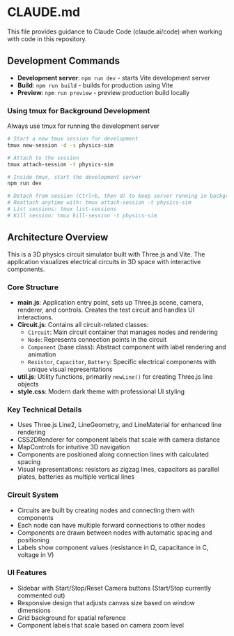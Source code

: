 # CLAUDE.md

This file provides guidance to Claude Code (claude.ai/code) when working with code in this repository.

## Development Commands

- **Development server**: `npm run dev` - starts Vite development server
- **Build**: `npm run build` - builds for production using Vite
- **Preview**: `npm run preview` - preview production build locally

### Using tmux for Background Development

Always use tmux for running the development server

```bash
# Start a new tmux session for development
tmux new-session -d -s physics-sim

# Attach to the session
tmux attach-session -t physics-sim

# Inside tmux, start the development server
npm run dev

# Detach from session (Ctrl+b, then d) to keep server running in background
# Reattach anytime with: tmux attach-session -t physics-sim
# List sessions: tmux list-sessions
# Kill session: tmux kill-session -t physics-sim
```

## Architecture Overview

This is a 3D physics circuit simulator built with Three.js and Vite. The application visualizes electrical circuits in 3D space with interactive components.

### Core Structure

- **main.js**: Application entry point, sets up Three.js scene, camera, renderer, and controls. Creates the test circuit and handles UI interactions.
- **Circuit.js**: Contains all circuit-related classes:
  - `Circuit`: Main circuit container that manages nodes and rendering
  - `Node`: Represents connection points in the circuit
  - `Component` (base class): Abstract component with label rendering and animation
  - `Resistor`, `Capacitor`, `Battery`: Specific electrical components with unique visual representations
- **util.js**: Utility functions, primarily `newLine()` for creating Three.js line objects
- **style.css**: Modern dark theme with professional UI styling

### Key Technical Details

- Uses Three.js Line2, LineGeometry, and LineMaterial for enhanced line rendering
- CSS2DRenderer for component labels that scale with camera distance
- MapControls for intuitive 3D navigation
- Components are positioned along connection lines with calculated spacing
- Visual representations: resistors as zigzag lines, capacitors as parallel plates, batteries as multiple vertical lines

### Circuit System

- Circuits are built by creating nodes and connecting them with components
- Each node can have multiple forward connections to other nodes
- Components are drawn between nodes with automatic spacing and positioning
- Labels show component values (resistance in Ω, capacitance in C, voltage in V)

### UI Features

- Sidebar with Start/Stop/Reset Camera buttons (Start/Stop currently commented out)
- Responsive design that adjusts canvas size based on window dimensions
- Grid background for spatial reference
- Component labels that scale based on camera zoom level
